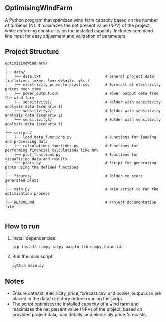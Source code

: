 ## OptimisingWindFarm
A Python program that optimizes wind farm capacity based on the number of turbines (N). It maximizes the net present value (NPV) of the project, while enforcing constraints on the installed capacity. Includes command-line input for easy adjustment and validation of parameters.

## Project Structure
```
optimisingWindFarm/
│
├── data/
│   ├── data.txt                             # General project data (inflation, taxes, loan details, etc.)
│   ├── electricity_price_forecast.csv       # Forecast of electricity prices over time
│   ├── power_output.csv                     # Power output data from the wind farm
│   ├── sensitivity1/                        # Folder with sensitivity analysis data (scenario 1)
│   ├── sensitivity2/                        # Folder with sensitivity analysis data (scenario 2)
│   └── sensitivity3/                        # Folder with sensitivity analysis data (scenario 3)
│
├── scripts/
│   ├── load_data_functions.py               # Functions for loading and processing data
│   ├── calculations_functions.py            # Functions for performing financial calculations like NPV
│   ├── plot_functions.py                    # Functions for visualizing data and results
│   └── plots.py                             # Script for generating plots using the defined functions
│
├── figures/                                 # Folder to store generated plots
│
├── main.py                                  # Main script to run the optimization process
│
└── README.md                                # Project documentation file


```
## How to run
1. Install dependencies:
   ```bash
   pip install numpy scipy matplotlib numpy-financial
   ```
3. Run the main script:
   ```bash
   python main.py
   ```
## Notes
- Ensure data.txt, electricity_price_forecast.csv, and power_output.csv are placed in the data/ directory before running the script.
- The script optimizes the installed capacity of a wind farm and maximizes the net present value (NPV) of the project, based on provided project data, loan details, and electricity price forecasts.

